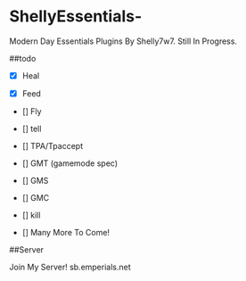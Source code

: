 # ShellyEssentials-
Modern Day Essentials Plugins By Shelly7w7. 
Still In Progress.

##todo

- [x] Heal

- [x] Feed


- [] Fly

- [] tell

- [] TPA/Tpaccept 

- [] GMT (gamemode spec) 

- [] GMS

- [] GMC

- [] kill

- [] Many More To Come! 


##Server 

Join My Server! sb.emperials.net 
